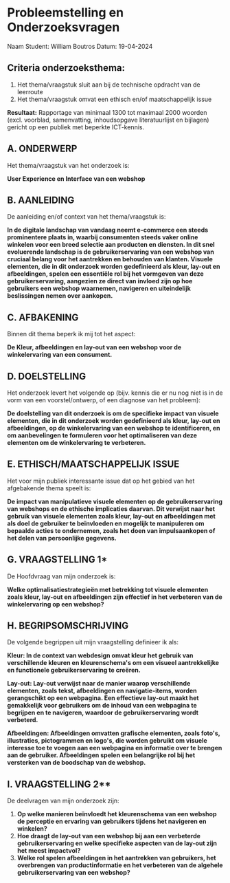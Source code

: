 # Probleemstelling en Onderzoeksvragen

Naam Student: William Boutros 
Datum: 19-04-2024

## Criteria onderzoeksthema:

1. Het thema/vraagstuk sluit aan bij de technische opdracht
van de leerroute
2. Het thema/vraagstuk omvat een ethisch en/of maatschappelijk
issue

**Resultaat:** Rapportage van minimaal 1300 tot maximaal 2000 woorden (excl. voorblad, samenvatting, inhoudsopgave literatuurlijst en bijlagen) gericht op een publiek met beperkte ICT-kennis.

## A. ONDERWERP

Het thema/vraagstuk van het onderzoek is:

**User Experience en Interface van een webshop**

## B. AANLEIDING

De aanleiding en/of context van het thema/vraagstuk is:

**In de digitale landschap van vandaag neemt e-commerce een steeds prominentere plaats in, waarbij consumenten steeds vaker online winkelen voor een breed selectie aan producten en diensten. In dit snel evoluerende landschap is de gebruikerservaring van een webshop van cruciaal belang voor het aantrekken en behouden van klanten. Visuele elementen, die in dit onderzoek worden gedefinieerd als kleur, lay-out en afbeeldingen, spelen een essentiële rol bij het vormgeven van deze gebruikerservaring, aangezien ze direct van invloed zijn op hoe gebruikers een webshop waarnemen, navigeren en uiteindelijk beslissingen nemen over aankopen.**

## C. AFBAKENING

Binnen dit thema beperk ik mij tot het aspect:

**De Kleur, afbeeldingen en lay-out van een webshop voor de winkelervaring van een consument.**

## D. DOELSTELLING

Het onderzoek levert het volgende op (bijv. kennis die er nu nog niet is in de vorm van een voorstel/ontwerp, of een diagnose van het probleem):

**De doelstelling van dit onderzoek is om de specifieke impact van visuele elementen, die in dit onderzoek worden gedefinieerd als kleur, lay-out en afbeeldingen, op de winkelervaring van een webshop te identificeren, en om aanbevelingen te formuleren voor het optimaliseren van deze elementen om de winkelervaring te verbeteren.**


## E. ETHISCH/MAATSCHAPPELIJK ISSUE

Het voor mijn publiek interessante issue dat op het gebied van het afgebakende thema speelt is:

**De impact van manipulatieve visuele elementen op de gebruikerservaring van webshops en de ethische implicaties daarvan. Dit verwijst naar het gebruik van visuele elementen zoals kleur, lay-out en afbeeldingen met als doel de gebruiker te beïnvloeden en mogelijk te manipuleren om bepaalde acties te ondernemen, zoals het doen van impulsaankopen of het delen van persoonlijke gegevens.**

## G. VRAAGSTELLING 1*

De Hoofdvraag van mijn onderzoek is:

**Welke optimalisatiestrategieën met betrekking tot visuele elementen zoals kleur, lay-out en afbeeldingen zijn effectief in het verbeteren van de winkelervaring op een webshop?**

## H. BEGRIPSOMSCHRIJVING

De volgende begrippen uit mijn vraagstelling definieer ik als:

**Kleur: In de context van webdesign omvat kleur het gebruik van verschillende kleuren en kleurenschema's om een visueel aantrekkelijke en functionele gebruikerservaring te creëren.**

**Lay-out: Lay-out verwijst naar de manier waarop verschillende elementen, zoals tekst, afbeeldingen en navigatie-items, worden gerangschikt op een webpagina. Een effectieve lay-out maakt het gemakkelijk voor gebruikers om de inhoud van een webpagina te begrijpen en te navigeren, waardoor de gebruikerservaring wordt verbeterd.**

**Afbeeldingen: Afbeeldingen omvatten grafische elementen, zoals foto's, illustraties, pictogrammen en logo's, die worden gebruikt om visuele interesse toe te voegen aan een webpagina en informatie over te brengen aan de gebruiker. Afbeeldingen spelen een belangrijke rol bij het versterken van de boodschap van de webshop.**



## I. VRAAGSTELLING 2**

De deelvragen van mijn onderzoek zijn:

1. **Op welke manieren beïnvloedt het kleurenschema van een webshop de perceptie en ervaring van gebruikers tijdens het navigeren en winkelen?**
2. **Hoe draagt de lay-out van een webshop bij aan een verbeterde gebruikerservaring en welke specifieke aspecten van de lay-out zijn het meest impactvol?**
3. **Welke rol spelen afbeeldingen in het aantrekken van gebruikers, het overbrengen van productinformatie en het verbeteren van de algehele gebruikerservaring van een webshop?**






